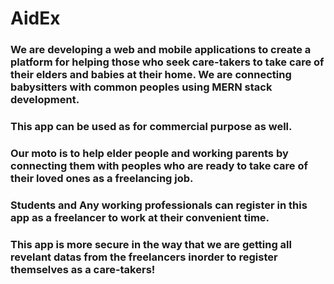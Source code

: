 # AidEx
### We are developing a web and mobile applications to create a platform for helping those who seek care-takers to take care of their elders and babies at their home. We are connecting babysitters with common peoples using MERN stack development.

### This app can be used as for commercial purpose as well.

### Our moto is to help elder people and working parents by connecting them with peoples who are ready to take care of their loved ones as a freelancing job.

### Students and Any working professionals can register in this app as a freelancer to work at their convenient time.

### This app is more secure in the way that we are getting all revelant datas from the freelancers inorder to register themselves as a care-takers! 
